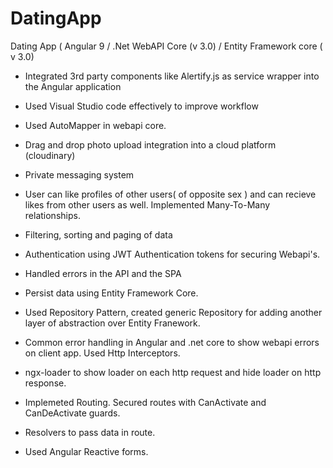 # DatingApp
Dating App ( Angular 9 / .Net WebAPI Core (v 3.0) / Entity Framework core ( v 3.0)

- Integrated 3rd party components like Alertify.js as service wrapper into the Angular application

- Used Visual Studio code effectively to improve workflow

- Used AutoMapper in webapi core.

- Drag and drop photo upload integration into a cloud platform (cloudinary)

- Private messaging system

- User can like profiles of other users( of opposite sex ) and can recieve likes from other users as well. Implemented Many-To-Many relationships.

- Filtering, sorting and paging of data

- Authentication using JWT Authentication tokens for securing Webapi's.

- Handled errors in the API and the SPA

- Persist data using Entity Framework Core.

- Used Repository Pattern, created generic Repository for adding another layer of abstraction over Entity Franework. 

- Common error handling in Angular and .net core to show webapi errors on client app. Used Http Interceptors.

- ngx-loader to show loader on each http request and hide loader on http response.

- Implemeted Routing. Secured routes with CanActivate and CanDeActivate guards.

- Resolvers to pass data in route.

- Used Angular Reactive forms.

